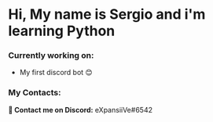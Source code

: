 # Hi, My name is Sergio and i'm learning Python

### Currently working on:
- My first discord bot 😊

### My Contacts:

**📲 Contact me on Discord:**
eXpansiiVe#6542
